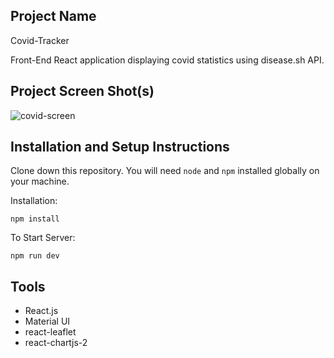 ## Project Name 

Covid-Tracker

Front-End React application displaying covid statistics using disease.sh API.

## Project Screen Shot(s)

![covid-screen](https://github.com/konkazazis/covid-tracker/assets/52115101/522a3d9c-effa-48b0-8399-1b8da8b52a5d)

## Installation and Setup Instructions

Clone down this repository. You will need `node` and `npm` installed globally on your machine.  

Installation:

`npm install`  

To Start Server:

`npm run dev`  

## Tools

  - React.js
  - Material UI
  - react-leaflet
  - react-chartjs-2

